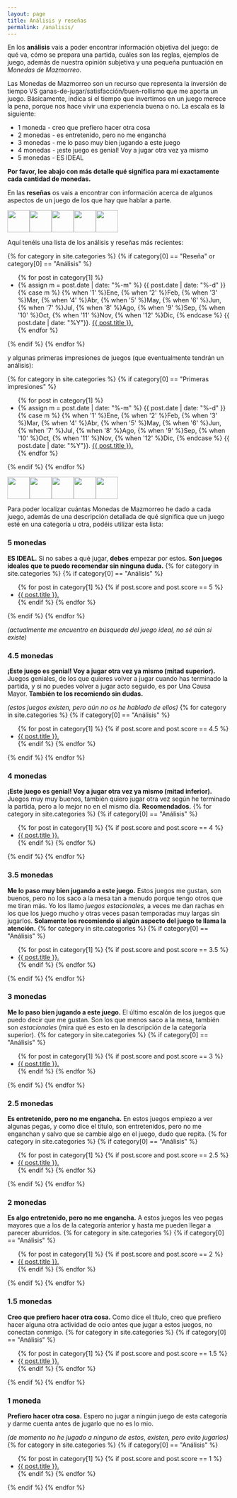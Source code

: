 ```yaml
---
layout: page
title: Análisis y reseñas
permalink: /analisis/
---
```


En los **análisis** vais a poder encontrar información objetiva del juego: de
qué va, cómo se prepara una partida, cuáles son las reglas, ejemplos
de juego, además de nuestra opinión subjetiva y una pequeña puntuación en
 *Monedas de Mazmorreo*.

Las Monedas de Mazmorreo son un recurso que representa la inversión de
tiempo VS ganas-de-jugar/satisfacción/buen-rollismo que me aporta un
juego. Básicamente, indica si el tiempo que invertimos en un juego merece la
pena, porque nos hace vivir una experiencia buena o no.
La escala es la siguiente:

* 1 moneda  - creo que prefiero hacer otra cosa
* 2 monedas - es entretenido, pero no me engancha
* 3 monedas - me lo paso muy bien jugando a este juego
* 4 monedas - ¡este juego es genial! Voy a jugar otra vez ya mismo
* 5 monedas - ES IDEAL

**Por favor, lee abajo con más detalle qué significa para mí exactamente cada
cantidad de monedas.**

En las **reseñas** os vais a encontrar con información acerca de algunos
aspectos de un juego de los que hay que hablar a parte.

 <img width="50" src="{{site.baseurl}}/favicon.ico"><img width="50"
 src="{{site.baseurl}}/favicon.ico"><img width="50"
 src="{{site.baseurl}}/favicon.ico"><img width="50"
 src="{{site.baseurl}}/favicon.ico"><img width="50" src="{{site.baseurl}}/favicon.ico">

Aquí tenéis una lista de los análisis y reseñas más recientes:

{% for category in site.categories %}
{% if category[0] == "Reseña" or category[0] == "Análisis" %}
<ul>
{% for post in category[1] %}
<li>
    {% assign m = post.date | date: "%-m" %}
    {{ post.date | date: "%-d" }}
    {% case m %}
    {% when '1' %}Ene,
    {% when '2' %}Feb,
    {% when '3' %}Mar,
    {% when '4' %}Abr,
    {% when '5' %}May,
    {% when '6' %}Jun,
    {% when '7' %}Jul,
    {% when '8' %}Ago,
    {% when '9' %}Sep,
    {% when '10' %}Oct,
    {% when '11' %}Nov,
    {% when '12' %}Dic,
    {% endcase %}
    {{ post.date | date: "%Y"}}. <a href="{{ post.url }}">{{ post.title }}.</a>
</li>
{% endfor %}
</ul>
{% endif %}
{% endfor %}

y algunas primeras impresiones de juegos (que eventualmente tendrán un
análisis):

{% for category in site.categories %}
{% if category[0] == "Primeras impresiones" %}
<ul>
{% for post in category[1] %}
<li>
    {% assign m = post.date | date: "%-m" %}
    {{ post.date | date: "%-d" }}
    {% case m %}
    {% when '1' %}Ene,
    {% when '2' %}Feb,
    {% when '3' %}Mar,
    {% when '4' %}Abr,
    {% when '5' %}May,
    {% when '6' %}Jun,
    {% when '7' %}Jul,
    {% when '8' %}Ago,
    {% when '9' %}Sep,
    {% when '10' %}Oct,
    {% when '11' %}Nov,
    {% when '12' %}Dic,
    {% endcase %}
    {{ post.date | date: "%Y"}}. <a href="{{ post.url }}">{{ post.title }}.</a>
</li>
{% endfor %}
</ul>
{% endif %}
{% endfor %}

 <img width="50" src="{{site.baseurl}}/favicon.ico"><img width="50"
 src="{{site.baseurl}}/favicon.ico"><img width="50"
 src="{{site.baseurl}}/favicon.ico"><img width="50"
 src="{{site.baseurl}}/favicon.ico"><img width="50" src="{{site.baseurl}}/favicon.ico">

Para poder localizar cuántas Monedas de Mazmorreo he dado a cada juego, además
de una descripción detallada de qué significa que un juego esté en una
categoría u otra, podéis utilizar esta lista:

### 5 monedas
**ES IDEAL.** Si no sabes a qué jugar, **debes** empezar por estos. **Son juegos
ideales que te puedo recomendar sin ninguna duda.**
{% for category in site.categories %}
{% if category[0] == "Análisis" %}
<ul>
    {% for post in category[1] %}
        {% if post.score and post.score == 5 %}
        <li><a href="{{ post.url }}">{{ post.title }}.</a></li>
        {% endif %}
    {% endfor %}
</ul>
{% endif %}
{% endfor %}

*(actualmente me encuentro en búsqueda del juego ideal, no sé aún si existe)*

### 4.5 monedas
**¡Este juego es genial! Voy a jugar otra vez ya mismo (mitad superior).**
Juegos geniales, de los que quieres volver a jugar cuando has terminado la
partida, y si no puedes volver a jugar acto seguido, es por Una Causa
Mayor. **También te los recomiendo sin dudas.**

*(estos juegos existen, pero aún no os he hablado de ellos)*
{% for category in site.categories %}
{% if category[0] == "Análisis" %}
<ul>
    {% for post in category[1] %}
        {% if post.score and post.score == 4.5 %}
        <li><a href="{{ post.url }}">{{ post.title }}.</a></li>
        {% endif %}
    {% endfor %}
</ul>
{% endif %}
{% endfor %}

### 4 monedas
**¡Este juego es genial! Voy a jugar otra vez ya mismo (mitad inferior).**
Juegos muy muy buenos, también quiero jugar otra vez según he terminado la
partida, pero a lo mejor no en el mismo día. **Recomendados.**
{% for category in site.categories %}
{% if category[0] == "Análisis" %}
<ul>
    {% for post in category[1] %}
        {% if post.score and post.score == 4 %}
        <li><a href="{{ post.url }}">{{ post.title }}.</a></li>
        {% endif %}
    {% endfor %}
</ul>
{% endif %}
{% endfor %}

### 3.5 monedas
**Me lo paso muy bien jugando a este juego.** Estos juegos me gustan, son
buenos, pero no los saco a la mesa tan a menudo porque tengo otros que me
tiran más. Yo los llamo *juegos estacionales*, a veces me dan rachas en los que
los juego mucho y otras veces pasan temporadas muy largas sin
jugarlos. **Solamente los recomiendo si algún aspecto del juego te llama la
atención.**
{% for category in site.categories %}
{% if category[0] == "Análisis" %}
<ul>
    {% for post in category[1] %}
        {% if post.score and post.score == 3.5 %}
        <li><a href="{{ post.url }}">{{ post.title }}.</a></li>
        {% endif %}
    {% endfor %}
</ul>
{% endif %}
{% endfor %}

### 3 monedas
**Me lo paso bien jugando a este juego.** El último escalón de los juegos que
puedo decir que me gustan. Son los que menos saco a la mesa, también son 
*estacionales* (mira qué es esto en la descripción de la categoría superior). 
{% for category in site.categories %}
{% if category[0] == "Análisis" %}
<ul>
    {% for post in category[1] %}
        {% if post.score and post.score == 3 %}
        <li><a href="{{ post.url }}">{{ post.title }}.</a></li>
        {% endif %}
    {% endfor %}
</ul>
{% endif %}
{% endfor %}

### 2.5 monedas
**Es entretenido, pero no me engancha.** En estos juegos empiezo a ver algunas
pegas, y como dice el título, son entretenidos, pero no me enganchan y salvo
que se cambie algo en el juego, dudo que repita.
{% for category in site.categories %}
{% if category[0] == "Análisis" %}
<ul>
    {% for post in category[1] %}
        {% if post.score and post.score == 2.5 %}
        <li><a href="{{ post.url }}">{{ post.title }}.</a></li>
        {% endif %}
    {% endfor %}
</ul>
{% endif %}
{% endfor %}

### 2 monedas
**Es algo entretenido, pero no me engancha.** A estos juegos les veo pegas
mayores que a los de la categoría anterior y hasta me pueden llegar a parecer
aburridos. 
{% for category in site.categories %}
{% if category[0] == "Análisis" %}
<ul>
    {% for post in category[1] %}
        {% if post.score and post.score == 2 %}
        <li><a href="{{ post.url }}">{{ post.title }}.</a></li>
        {% endif %}
    {% endfor %}
</ul>
{% endif %}
{% endfor %}

### 1.5 monedas
**Creo que prefiero hacer otra cosa.** Como dice el título, creo que prefiero
hacer alguna otra actividad de ocio antes que jugar a estos juegos, no conectan
conmigo. 
{% for category in site.categories %}
{% if category[0] == "Análisis" %}
<ul>
    {% for post in category[1] %}
        {% if post.score and post.score == 1.5 %}
        <li><a href="{{ post.url }}">{{ post.title }}.</a></li>
        {% endif %}
    {% endfor %}
</ul>
{% endif %}
{% endfor %}

### 1 moneda
**Prefiero hacer otra cosa.** Espero no jugar a ningún juego de esta categoría
y darme cuenta antes de jugarlo que no es lo mio.

*(de momento no he jugado a ninguno de estos, existen, pero evito jugarlos)*
{% for category in site.categories %}
{% if category[0] == "Análisis" %}
<ul>
    {% for post in category[1] %}
        {% if post.score and post.score == 1 %}
        <li><a href="{{ post.url }}">{{ post.title }}.</a></li>
        {% endif %}
    {% endfor %}
</ul>
{% endif %}
{% endfor %}
